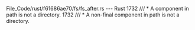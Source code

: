 File_Code/rust/f61686ae70/fs/fs_after.rs --- Rust
1732 /// * A component in path is not a directory.                                                                                                           1732 /// * A non-final component in path is not a directory.

